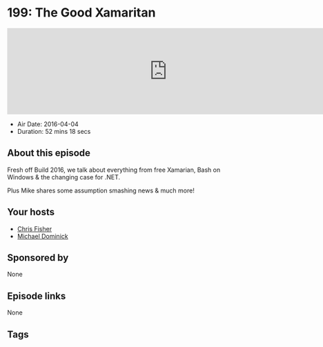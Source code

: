 # 199: The Good Xamaritan

<iframe src="https://player.fireside.fm/v2/MLf2ZzhC+TB5-7j2v?theme=dark" width="740" height="200" frameborder="0" scrolling="no"></iframe>

* Air Date: 2016-04-04
* Duration: 52 mins 18 secs

## About this episode

Fresh off Build 2016, we talk about everything from free Xamarian, Bash on Windows & the changing case for .NET.

Plus Mike shares some assumption smashing news & much more!

## Your hosts
* [Chris Fisher](https://coder.show/hosts/chrislas)
* [Michael Dominick](https://coder.show/hosts/michael)

## Sponsored by

None



## Episode links

None



## Tags

